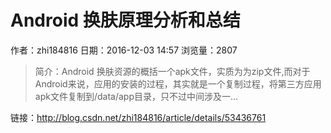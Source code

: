 # Android 换肤原理分析和总结
作者：zhi184816
日期：2016-12-03 14:57
浏览量：2807
> 简介：Android 换肤资源的概括一个apk文件，实质为为zip文件,而对于Android来说，应用的安装的过程，其实就是一个复制过程，将第三方应用apk文件复制到/data/app目录，只不过中间涉及一...

 链接：http://blog.csdn.net/zhi184816/article/details/53436761
